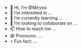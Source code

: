 - 👋 Hi, I’m @Miryoo
- 👀 I’m interested in ...
- 🌱 I’m currently learning ...
- 💞️ I’m looking to collaborate on ...
- 📫 How to reach me ...
- 😄 Pronouns: ...
- ⚡ Fun fact: ...

<!---
Miryoo/Miryoo is a ✨ special ✨ repository because its `README.md` (this file) appears on your GitHub profile.
You can click the Preview link to take a look at your changes.
--->
